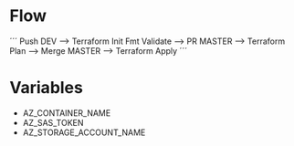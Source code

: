 

# Flow

´´´
Push DEV --> Terraform Init Fmt Validate --> PR MASTER --> Terraform Plan --> Merge MASTER --> Terraform Apply
´´´

# Variables

* AZ_CONTAINER_NAME
* AZ_SAS_TOKEN
* AZ_STORAGE_ACCOUNT_NAME




